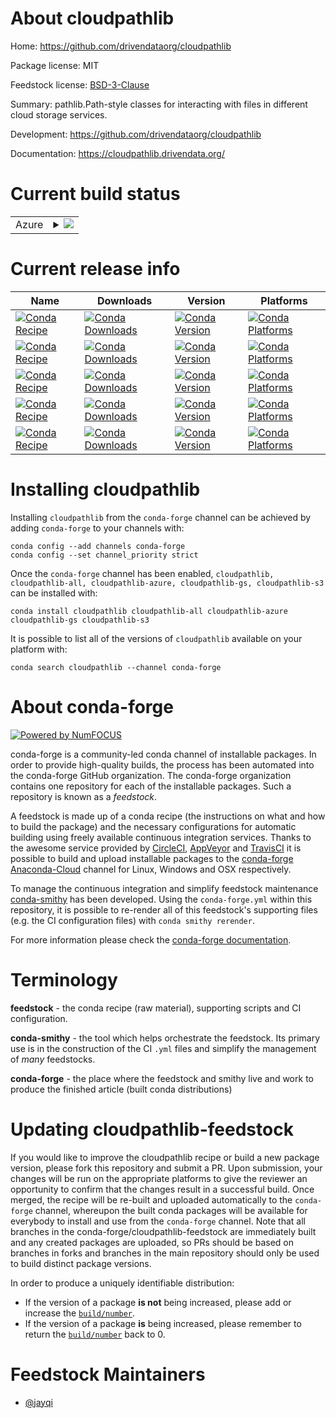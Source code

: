About cloudpathlib
==================

Home: https://github.com/drivendataorg/cloudpathlib

Package license: MIT

Feedstock license: [BSD-3-Clause](https://github.com/conda-forge/cloudpathlib-feedstock/blob/master/LICENSE.txt)

Summary: pathlib.Path-style classes for interacting with files in different cloud storage services.

Development: https://github.com/drivendataorg/cloudpathlib

Documentation: https://cloudpathlib.drivendata.org/

Current build status
====================


<table>
    
  <tr>
    <td>Azure</td>
    <td>
      <details>
        <summary>
          <a href="https://dev.azure.com/conda-forge/feedstock-builds/_build/latest?definitionId=10976&branchName=master">
            <img src="https://dev.azure.com/conda-forge/feedstock-builds/_apis/build/status/cloudpathlib-feedstock?branchName=master">
          </a>
        </summary>
        <table>
          <thead><tr><th>Variant</th><th>Status</th></tr></thead>
          <tbody><tr>
              <td>linux_64_python3.10.____cpython</td>
              <td>
                <a href="https://dev.azure.com/conda-forge/feedstock-builds/_build/latest?definitionId=10976&branchName=master">
                  <img src="https://dev.azure.com/conda-forge/feedstock-builds/_apis/build/status/cloudpathlib-feedstock?branchName=master&jobName=linux&configuration=linux_64_python3.10.____cpython" alt="variant">
                </a>
              </td>
            </tr><tr>
              <td>linux_64_python3.7.____73_pypy</td>
              <td>
                <a href="https://dev.azure.com/conda-forge/feedstock-builds/_build/latest?definitionId=10976&branchName=master">
                  <img src="https://dev.azure.com/conda-forge/feedstock-builds/_apis/build/status/cloudpathlib-feedstock?branchName=master&jobName=linux&configuration=linux_64_python3.7.____73_pypy" alt="variant">
                </a>
              </td>
            </tr><tr>
              <td>linux_64_python3.7.____cpython</td>
              <td>
                <a href="https://dev.azure.com/conda-forge/feedstock-builds/_build/latest?definitionId=10976&branchName=master">
                  <img src="https://dev.azure.com/conda-forge/feedstock-builds/_apis/build/status/cloudpathlib-feedstock?branchName=master&jobName=linux&configuration=linux_64_python3.7.____cpython" alt="variant">
                </a>
              </td>
            </tr><tr>
              <td>linux_64_python3.8.____cpython</td>
              <td>
                <a href="https://dev.azure.com/conda-forge/feedstock-builds/_build/latest?definitionId=10976&branchName=master">
                  <img src="https://dev.azure.com/conda-forge/feedstock-builds/_apis/build/status/cloudpathlib-feedstock?branchName=master&jobName=linux&configuration=linux_64_python3.8.____cpython" alt="variant">
                </a>
              </td>
            </tr><tr>
              <td>linux_64_python3.9.____cpython</td>
              <td>
                <a href="https://dev.azure.com/conda-forge/feedstock-builds/_build/latest?definitionId=10976&branchName=master">
                  <img src="https://dev.azure.com/conda-forge/feedstock-builds/_apis/build/status/cloudpathlib-feedstock?branchName=master&jobName=linux&configuration=linux_64_python3.9.____cpython" alt="variant">
                </a>
              </td>
            </tr><tr>
              <td>osx_64_python3.10.____cpython</td>
              <td>
                <a href="https://dev.azure.com/conda-forge/feedstock-builds/_build/latest?definitionId=10976&branchName=master">
                  <img src="https://dev.azure.com/conda-forge/feedstock-builds/_apis/build/status/cloudpathlib-feedstock?branchName=master&jobName=osx&configuration=osx_64_python3.10.____cpython" alt="variant">
                </a>
              </td>
            </tr><tr>
              <td>osx_64_python3.7.____73_pypy</td>
              <td>
                <a href="https://dev.azure.com/conda-forge/feedstock-builds/_build/latest?definitionId=10976&branchName=master">
                  <img src="https://dev.azure.com/conda-forge/feedstock-builds/_apis/build/status/cloudpathlib-feedstock?branchName=master&jobName=osx&configuration=osx_64_python3.7.____73_pypy" alt="variant">
                </a>
              </td>
            </tr><tr>
              <td>osx_64_python3.7.____cpython</td>
              <td>
                <a href="https://dev.azure.com/conda-forge/feedstock-builds/_build/latest?definitionId=10976&branchName=master">
                  <img src="https://dev.azure.com/conda-forge/feedstock-builds/_apis/build/status/cloudpathlib-feedstock?branchName=master&jobName=osx&configuration=osx_64_python3.7.____cpython" alt="variant">
                </a>
              </td>
            </tr><tr>
              <td>osx_64_python3.8.____cpython</td>
              <td>
                <a href="https://dev.azure.com/conda-forge/feedstock-builds/_build/latest?definitionId=10976&branchName=master">
                  <img src="https://dev.azure.com/conda-forge/feedstock-builds/_apis/build/status/cloudpathlib-feedstock?branchName=master&jobName=osx&configuration=osx_64_python3.8.____cpython" alt="variant">
                </a>
              </td>
            </tr><tr>
              <td>osx_64_python3.9.____cpython</td>
              <td>
                <a href="https://dev.azure.com/conda-forge/feedstock-builds/_build/latest?definitionId=10976&branchName=master">
                  <img src="https://dev.azure.com/conda-forge/feedstock-builds/_apis/build/status/cloudpathlib-feedstock?branchName=master&jobName=osx&configuration=osx_64_python3.9.____cpython" alt="variant">
                </a>
              </td>
            </tr><tr>
              <td>win_64_python3.10.____cpython</td>
              <td>
                <a href="https://dev.azure.com/conda-forge/feedstock-builds/_build/latest?definitionId=10976&branchName=master">
                  <img src="https://dev.azure.com/conda-forge/feedstock-builds/_apis/build/status/cloudpathlib-feedstock?branchName=master&jobName=win&configuration=win_64_python3.10.____cpython" alt="variant">
                </a>
              </td>
            </tr><tr>
              <td>win_64_python3.7.____cpython</td>
              <td>
                <a href="https://dev.azure.com/conda-forge/feedstock-builds/_build/latest?definitionId=10976&branchName=master">
                  <img src="https://dev.azure.com/conda-forge/feedstock-builds/_apis/build/status/cloudpathlib-feedstock?branchName=master&jobName=win&configuration=win_64_python3.7.____cpython" alt="variant">
                </a>
              </td>
            </tr><tr>
              <td>win_64_python3.8.____cpython</td>
              <td>
                <a href="https://dev.azure.com/conda-forge/feedstock-builds/_build/latest?definitionId=10976&branchName=master">
                  <img src="https://dev.azure.com/conda-forge/feedstock-builds/_apis/build/status/cloudpathlib-feedstock?branchName=master&jobName=win&configuration=win_64_python3.8.____cpython" alt="variant">
                </a>
              </td>
            </tr><tr>
              <td>win_64_python3.9.____cpython</td>
              <td>
                <a href="https://dev.azure.com/conda-forge/feedstock-builds/_build/latest?definitionId=10976&branchName=master">
                  <img src="https://dev.azure.com/conda-forge/feedstock-builds/_apis/build/status/cloudpathlib-feedstock?branchName=master&jobName=win&configuration=win_64_python3.9.____cpython" alt="variant">
                </a>
              </td>
            </tr>
          </tbody>
        </table>
      </details>
    </td>
  </tr>
</table>

Current release info
====================

| Name | Downloads | Version | Platforms |
| --- | --- | --- | --- |
| [![Conda Recipe](https://img.shields.io/badge/recipe-cloudpathlib-green.svg)](https://anaconda.org/conda-forge/cloudpathlib) | [![Conda Downloads](https://img.shields.io/conda/dn/conda-forge/cloudpathlib.svg)](https://anaconda.org/conda-forge/cloudpathlib) | [![Conda Version](https://img.shields.io/conda/vn/conda-forge/cloudpathlib.svg)](https://anaconda.org/conda-forge/cloudpathlib) | [![Conda Platforms](https://img.shields.io/conda/pn/conda-forge/cloudpathlib.svg)](https://anaconda.org/conda-forge/cloudpathlib) |
| [![Conda Recipe](https://img.shields.io/badge/recipe-cloudpathlib--all-green.svg)](https://anaconda.org/conda-forge/cloudpathlib-all) | [![Conda Downloads](https://img.shields.io/conda/dn/conda-forge/cloudpathlib-all.svg)](https://anaconda.org/conda-forge/cloudpathlib-all) | [![Conda Version](https://img.shields.io/conda/vn/conda-forge/cloudpathlib-all.svg)](https://anaconda.org/conda-forge/cloudpathlib-all) | [![Conda Platforms](https://img.shields.io/conda/pn/conda-forge/cloudpathlib-all.svg)](https://anaconda.org/conda-forge/cloudpathlib-all) |
| [![Conda Recipe](https://img.shields.io/badge/recipe-cloudpathlib--azure-green.svg)](https://anaconda.org/conda-forge/cloudpathlib-azure) | [![Conda Downloads](https://img.shields.io/conda/dn/conda-forge/cloudpathlib-azure.svg)](https://anaconda.org/conda-forge/cloudpathlib-azure) | [![Conda Version](https://img.shields.io/conda/vn/conda-forge/cloudpathlib-azure.svg)](https://anaconda.org/conda-forge/cloudpathlib-azure) | [![Conda Platforms](https://img.shields.io/conda/pn/conda-forge/cloudpathlib-azure.svg)](https://anaconda.org/conda-forge/cloudpathlib-azure) |
| [![Conda Recipe](https://img.shields.io/badge/recipe-cloudpathlib--gs-green.svg)](https://anaconda.org/conda-forge/cloudpathlib-gs) | [![Conda Downloads](https://img.shields.io/conda/dn/conda-forge/cloudpathlib-gs.svg)](https://anaconda.org/conda-forge/cloudpathlib-gs) | [![Conda Version](https://img.shields.io/conda/vn/conda-forge/cloudpathlib-gs.svg)](https://anaconda.org/conda-forge/cloudpathlib-gs) | [![Conda Platforms](https://img.shields.io/conda/pn/conda-forge/cloudpathlib-gs.svg)](https://anaconda.org/conda-forge/cloudpathlib-gs) |
| [![Conda Recipe](https://img.shields.io/badge/recipe-cloudpathlib--s3-green.svg)](https://anaconda.org/conda-forge/cloudpathlib-s3) | [![Conda Downloads](https://img.shields.io/conda/dn/conda-forge/cloudpathlib-s3.svg)](https://anaconda.org/conda-forge/cloudpathlib-s3) | [![Conda Version](https://img.shields.io/conda/vn/conda-forge/cloudpathlib-s3.svg)](https://anaconda.org/conda-forge/cloudpathlib-s3) | [![Conda Platforms](https://img.shields.io/conda/pn/conda-forge/cloudpathlib-s3.svg)](https://anaconda.org/conda-forge/cloudpathlib-s3) |

Installing cloudpathlib
=======================

Installing `cloudpathlib` from the `conda-forge` channel can be achieved by adding `conda-forge` to your channels with:

```
conda config --add channels conda-forge
conda config --set channel_priority strict
```

Once the `conda-forge` channel has been enabled, `cloudpathlib, cloudpathlib-all, cloudpathlib-azure, cloudpathlib-gs, cloudpathlib-s3` can be installed with:

```
conda install cloudpathlib cloudpathlib-all cloudpathlib-azure cloudpathlib-gs cloudpathlib-s3
```

It is possible to list all of the versions of `cloudpathlib` available on your platform with:

```
conda search cloudpathlib --channel conda-forge
```


About conda-forge
=================

[![Powered by
NumFOCUS](https://img.shields.io/badge/powered%20by-NumFOCUS-orange.svg?style=flat&colorA=E1523D&colorB=007D8A)](https://numfocus.org)

conda-forge is a community-led conda channel of installable packages.
In order to provide high-quality builds, the process has been automated into the
conda-forge GitHub organization. The conda-forge organization contains one repository
for each of the installable packages. Such a repository is known as a *feedstock*.

A feedstock is made up of a conda recipe (the instructions on what and how to build
the package) and the necessary configurations for automatic building using freely
available continuous integration services. Thanks to the awesome service provided by
[CircleCI](https://circleci.com/), [AppVeyor](https://www.appveyor.com/)
and [TravisCI](https://travis-ci.com/) it is possible to build and upload installable
packages to the [conda-forge](https://anaconda.org/conda-forge)
[Anaconda-Cloud](https://anaconda.org/) channel for Linux, Windows and OSX respectively.

To manage the continuous integration and simplify feedstock maintenance
[conda-smithy](https://github.com/conda-forge/conda-smithy) has been developed.
Using the ``conda-forge.yml`` within this repository, it is possible to re-render all of
this feedstock's supporting files (e.g. the CI configuration files) with ``conda smithy rerender``.

For more information please check the [conda-forge documentation](https://conda-forge.org/docs/).

Terminology
===========

**feedstock** - the conda recipe (raw material), supporting scripts and CI configuration.

**conda-smithy** - the tool which helps orchestrate the feedstock.
                   Its primary use is in the construction of the CI ``.yml`` files
                   and simplify the management of *many* feedstocks.

**conda-forge** - the place where the feedstock and smithy live and work to
                  produce the finished article (built conda distributions)


Updating cloudpathlib-feedstock
===============================

If you would like to improve the cloudpathlib recipe or build a new
package version, please fork this repository and submit a PR. Upon submission,
your changes will be run on the appropriate platforms to give the reviewer an
opportunity to confirm that the changes result in a successful build. Once
merged, the recipe will be re-built and uploaded automatically to the
`conda-forge` channel, whereupon the built conda packages will be available for
everybody to install and use from the `conda-forge` channel.
Note that all branches in the conda-forge/cloudpathlib-feedstock are
immediately built and any created packages are uploaded, so PRs should be based
on branches in forks and branches in the main repository should only be used to
build distinct package versions.

In order to produce a uniquely identifiable distribution:
 * If the version of a package **is not** being increased, please add or increase
   the [``build/number``](https://docs.conda.io/projects/conda-build/en/latest/resources/define-metadata.html#build-number-and-string).
 * If the version of a package **is** being increased, please remember to return
   the [``build/number``](https://docs.conda.io/projects/conda-build/en/latest/resources/define-metadata.html#build-number-and-string)
   back to 0.

Feedstock Maintainers
=====================

* [@jayqi](https://github.com/jayqi/)

